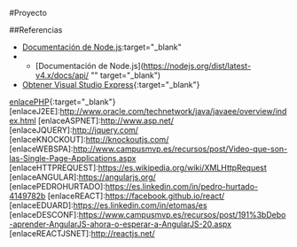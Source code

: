 #Proyecto 



##Referencias
+ [Documentación de Node.js](https://nodejs.org/dist/latest-v4.x/docs/api/):target="_blank"
+ + [Documentación de Node.js](https://nodejs.org/dist/latest-v4.x/docs/api/ "" target="_blank")
+ [Obtener Visual Studio Express](https://www.visualstudio.com/es-es/features/node-js-vs.aspx){:target="_blank"}

<!-- Referencias y enlaces utilizados en el texto -->
[enlacePHP](http://php.net/manual/es/index.php){:target="_blank"}
[enlaceJ2EE]:http://www.oracle.com/technetwork/java/javaee/overview/index.html
[enlaceASPNET]:http://www.asp.net/
[enlaceJQUERY]:http://jquery.com/
[enlaceKNOCKOUT]:http://knockoutjs.com/
[enlaceWEBSPA]:http://www.campusmvp.es/recursos/post/Video-que-son-las-Single-Page-Applications.aspx
[enlaceHTTPREQUEST]:https://es.wikipedia.org/wiki/XMLHttpRequest
[enlaceANGULAR]:https://angularjs.org/
[enlacePEDROHURTADO]:https://es.linkedin.com/in/pedro-hurtado-4149782b
[enlaceREACT]:https://facebook.github.io/react/
[enlaceEDUARD]:https://es.linkedin.com/in/etomas/es
[enlaceDESCONF]:https://www.campusmvp.es/recursos/post/191%3bDebo-aprender-AngularJS-ahora-o-esperar-a-AngularJS-20.aspx
[enlaceREACTJSNET]:http://reactjs.net/
